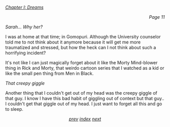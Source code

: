 <p><i><u>Chapter I: Dreams</u></i><p>
<p align="right"><i>Page 11</i></p>

*Sarah... Why her?*

I was at home at that time; in Gomopuri. Although the
University counselor told me to not think about it anymore
because it will get me more traumatized and stressed, but
how the heck can I not think about such a horrifying
incident?

It's not like I can just magically forget about it like the
Morty Mind-blower thing in Rick and Morty, that weirdo
cartoon series that I watched as a kid or like the small pen
thing from Men in Black.

*That creepy giggle*

Another thing that I couldn't get out of my head was the
creepy giggle of that guy. I know I have this bad habit of
giggling out of context but that guy.. I couldn't get that
giggle out of my head. I just want to forget all this and go
to sleep.

<p align="center">
    <i>
        <a href="vol_1_page_10.html">prev</a>
        <a href="./index.html">index</a>
        <a href="vol_1_page_12.html">next</a>
    </i>
</p>
